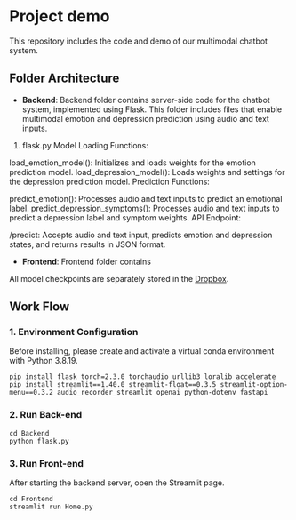# Project demo
This repository includes the code and demo of our multimodal chatbot system.

## Folder Architecture
* **Backend**: Backend folder contains server-side code for the chatbot system, implemented using Flask. This folder includes files that enable multimodal emotion and depression prediction using audio and text inputs.
1. flask.py
Model Loading Functions:

load_emotion_model(): Initializes and loads weights for the emotion prediction model.
load_depression_model(): Loads weights and settings for the depression prediction model.
Prediction Functions:

predict_emotion(): Processes audio and text inputs to predict an emotional label.
predict_depression_symptoms(): Processes audio and text inputs to predict a depression label and symptom weights.
API Endpoint:

/predict: Accepts audio and text input, predicts emotion and depression states, and returns results in JSON format.
* **Frontend**: Frontend folder contains

All model checkpoints are separately stored in the [Dropbox](https://www.dropbox.com/scl/fo/eij3dnkeccbyzuvc4qavm/AOs9R-huka-AIwXPsvd_0Ao?rlkey=tn5hqll9arnunbyz8odu3sz5y&st=59t5deol&dl=0).

## Work Flow
### 1. Environment Configuration
Before installing, please create and activate a virtual conda environment with Python 3.8.19.
```
pip install flask torch=2.3.0 torchaudio urllib3 loralib accelerate
pip install streamlit==1.40.0 streamlit-float==0.3.5 streamlit-option-menu==0.3.2 audio_recorder_streamlit openai python-dotenv fastapi
```

### 2. Run Back-end
```
cd Backend
python flask.py
```

### 3. Run Front-end
After starting the backend server, open the Streamlit page.
```
cd Frontend
streamlit run Home.py
```


